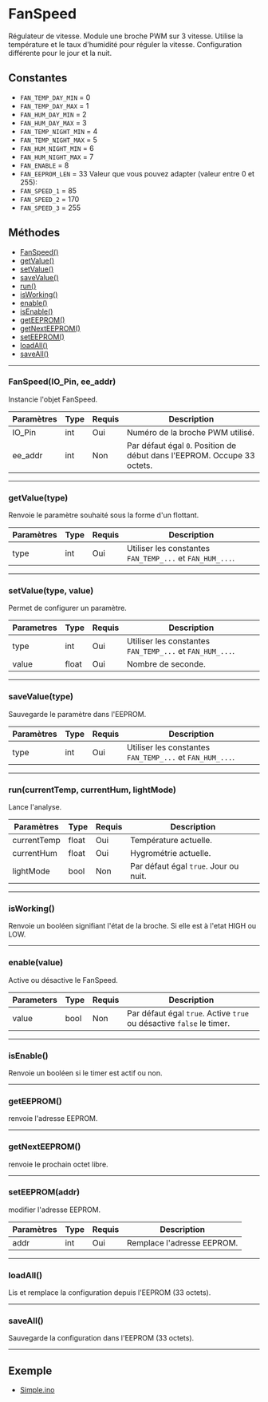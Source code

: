 # FanSpeed
Régulateur de vitesse. Module une broche PWM sur 3 vitesse.
Utilise la température et le taux d'humidité pour réguler la vitesse.
Configuration différente pour le jour et la nuit.

## Constantes
 * `FAN_TEMP_DAY_MIN` = 0
 * `FAN_TEMP_DAY_MAX` = 1
 * `FAN_HUM_DAY_MIN` = 2
 * `FAN_HUM_DAY_MAX` = 3
 * `FAN_TEMP_NIGHT_MIN` = 4
 * `FAN_TEMP_NIGHT_MAX`  = 5
 * `FAN_HUM_NIGHT_MIN` = 6
 * `FAN_HUM_NIGHT_MAX` = 7
 * `FAN_ENABLE` = 8
 * `FAN_EEPROM_LEN` = 33
Valeur que vous pouvez adapter (valeur entre 0 et 255):
 * `FAN_SPEED_1`  = 85
 * `FAN_SPEED_2` = 170
 * `FAN_SPEED_3`  = 255


## Méthodes
* [FanSpeed()](#fanspeedio_pin-ee_addr)
* [getValue()](#getvaluetype)
* [setValue()](#setvaluetype-value)
* [saveValue()](#savevaluetype)
* [run()](#runcurrenttemp-currenthum-lightmode)
* [isWorking()](#isworking)
* [enable()](#enablevalue)
* [isEnable()](#isenable)
* [getEEPROM()](#geteeprom)
* [getNextEEPROM()](#getnexteeprom)
* [setEEPROM()](#seteepromaddr)
* [loadAll()](#loadall)
* [saveAll()](#saveall)

-------------

### FanSpeed(IO_Pin, ee_addr)
Instancie l'objet FanSpeed.

Paramètres	  | Type | Requis | Description
------------- | ---- | ------ | -----------
IO_Pin		  | int  | Oui	  | Numéro de la broche PWM utilisé.
ee_addr	      | int  | Non	  | Par défaut égal `0`. Position de début dans l'EEPROM. Occupe 33 octets.


-------------

### getValue(type)
Renvoie le paramètre souhaité sous la forme d'un flottant.

Paramètres | Type  | Requis | Description
---------- | ----- | ------ | -----------
type	   | int   | Oui	| Utiliser les constantes `FAN_TEMP_...` et `FAN_HUM_...`.


-------------

### setValue(type, value)
Permet de configurer un paramètre.

Parametres | Type  | Requis | Description
---------- | ----- | ------ | -----------
type	   | int   | Oui	| Utiliser les constantes `FAN_TEMP_...` et `FAN_HUM_...`.
value  	   | float | Oui	| Nombre de seconde.


-------------

### saveValue(type)
Sauvegarde le paramètre dans l'EEPROM.

Paramètres | Type | Requis | Description
---------- | ---- | ------ | -----------
type	   | int  | Oui	   | Utiliser les constantes `FAN_TEMP_...` et `FAN_HUM_...`.


-------------

### run(currentTemp, currentHum, lightMode)
Lance l'analyse.

Paramètres	 | Type	 | Requis | Description
------------ | ----- | ------ | -----------
currentTemp	 | float | Oui	  | Température actuelle.
currentHum	 | float | Oui	  | Hygrométrie actuelle.
lightMode	 | bool	 | Non	  | Par défaut égal `true`. Jour ou nuit.


-------------

### isWorking()
Renvoie un booléen signifiant l'état de la broche. Si elle est à l'etat HIGH ou LOW.


-------------

### enable(value)
Active ou désactive le FanSpeed.

Parameters	  | Type | Requis | Description
------------- | ---- | ------ | -----------
value		  | bool | Non	  | Par défaut égal `true`. Active `true` ou désactive `false` le timer.


-------------

### isEnable()
Renvoie un booléen si le timer est actif ou non.


-------------

### getEEPROM()
renvoie l'adresse EEPROM.


-------------

### getNextEEPROM()
renvoie le prochain octet libre.


-------------

### setEEPROM(addr)
modifier l'adresse EEPROM.

Paramètres	  | Type | Requis | Description
------------- | ---- | ------ | -----------
addr		  | int  | Oui	  | Remplace l'adresse EEPROM.


-------------

### loadAll()
Lis et remplace la configuration depuis l'EEPROM (33 octets).

-------------

### saveAll()
Sauvegarde la configuration dans l'EEPROM (33 octets).


-------------

## Exemple
  * [Simple.ino](https://github.com/artnod78/Terrarium/blob/master/libraries/FanSpeed/examples/Simple/Simple.ino)